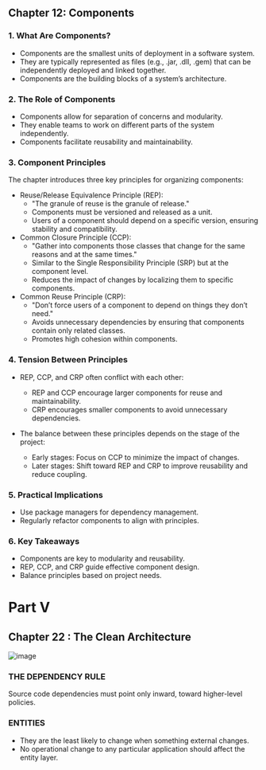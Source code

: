 ## Chapter 12: Components
### 1. What Are Components?
  - Components are the smallest units of deployment in a software system.
  - They are typically represented as files (e.g., .jar, .dll, .gem) that can be independently deployed and linked together.
  - Components are the building blocks of a system’s architecture.
### 2. The Role of Components
  - Components allow for separation of concerns and modularity.
  - They enable teams to work on different parts of the system independently.
  - Components facilitate reusability and maintainability.
### 3. Component Principles
The chapter introduces three key principles for organizing components:
  - Reuse/Release Equivalence Principle (REP):
    * "The granule of reuse is the granule of release."
    * Components must be versioned and released as a unit.
    * Users of a component should depend on a specific version, ensuring stability and compatibility.
  - Common Closure Principle (CCP):
    * "Gather into components those classes that change for the same reasons and at the same times."
    * Similar to the Single Responsibility Principle (SRP) but at the component level.
    * Reduces the impact of changes by localizing them to specific components.
  - Common Reuse Principle (CRP):
    * "Don’t force users of a component to depend on things they don’t need."
    * Avoids unnecessary dependencies by ensuring that components contain only related classes.
    * Promotes high cohesion within components.
### 4. Tension Between Principles
- REP, CCP, and CRP often conflict with each other:
  * REP and CCP encourage larger components for reuse and maintainability.
  * CRP encourages smaller components to avoid unnecessary dependencies.

- The balance between these principles depends on the stage of the project:
  * Early stages: Focus on CCP to minimize the impact of changes.
  * Later stages: Shift toward REP and CRP to improve reusability and reduce coupling.
### 5. Practical Implications
- Use package managers for dependency management.
- Regularly refactor components to align with principles.

### 6. Key Takeaways
- Components are key to modularity and reusability.
- REP, CCP, and CRP guide effective component design.
- Balance principles based on project needs.

# Part V
## Chapter 22 : The Clean Architecture 
![image](https://github.com/user-attachments/assets/16155197-7725-4304-9ed4-5a45692f39d4)
### THE	DEPENDENCY RULE
 Source	code	dependencies	must	point	only	inward,	toward	higher-level	policies.
### ENTITIES
  - They	are	the	least	likely	to	change	when something	external	changes.
  - No	operational	change	to any	particular	application	should	affect	the	entity	layer.
